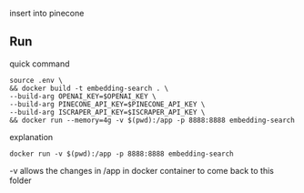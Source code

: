insert into pinecone

## Run

quick command

```
source .env \
&& docker build -t embedding-search . \
--build-arg OPENAI_KEY=$OPENAI_KEY \
--build-arg PINECONE_API_KEY=$PINECONE_API_KEY \
--build-arg ISCRAPER_API_KEY=$ISCRAPER_API_KEY \
&& docker run --memory=4g -v $(pwd):/app -p 8888:8888 embedding-search
```

explanation

```
docker run -v $(pwd):/app -p 8888:8888 embedding-search
```

-v allows the changes in /app in docker container to come back to this folder